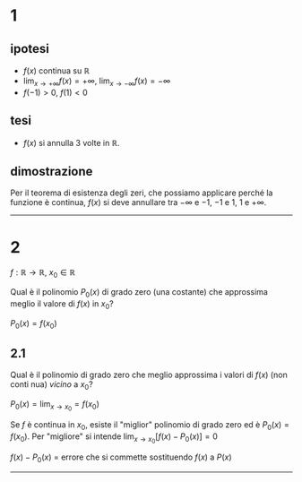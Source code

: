 # 1
## ipotesi
- $f(x)$ continua su $\mathbb{R}$
- $\lim_{x \rightarrow + \infty} f(x) = +\infty,\ \lim_{x \rightarrow - \infty}f(x) = -\infty$
- $f(-1)>0,\ f(1)<0$

## tesi
- $f(x)$ si annulla 3 volte in $\mathbb{R}$.

## dimostrazione
Per il teorema di esistenza degli zeri, che possiamo applicare perché la funzione è continua, $f(x)$ si deve annullare tra $-\infty$ e $-1$, $-1$ e $1$, $1$ e $+\infty$.

---
# 2
$f: \mathbb{R} \rightarrow \mathbb{R},\ x_{0}\in\mathbb{R}$

Qual è il polinomio $P_{0}(x)$ di grado zero (una costante) che approssima meglio il valore di $f(x)$ in $x_{0}$?

$P_{0}(x)=f(x_{0})$

## 2.1

Qual è il polinomio di grado zero che meglio approssima i valori di $f(x)$ (non conti nua) *vicino* a $x_0$?

$P_{0}(x)=\lim_{x\rightarrow x_{0}}=f(x_0)$

Se $f$ è continua in $x_{0}$, esiste il "miglior" polinomio di grado zero ed è $P_{0}(x)=f(x_{0})$.
Per "migliore" si intende $\lim_{x\rightarrow x_{0}}[f(x)-P_{0}(x)]=0$

$f(x)-P_{0}(x)$ = errore che si commette sostituendo $f(x)$ a $P(x)$

---



